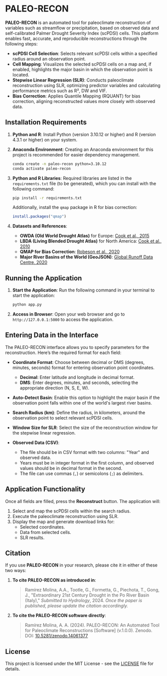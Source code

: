 # PALEO-RECON

**PALEO-RECON** is an automated tool for paleoclimate reconstruction of variables such as streamflow or precipitation, based on observed data and self-calibrated Palmer Drought Severity Index (scPDSI) cells. This platform enables fast, accurate, and reproducible reconstructions through the following steps:

- **scPDSI Cell Selection**: Selects relevant scPDSI cells within a specified radius around an observation point.
- **Cell Mapping**: Visualizes the selected scPDSI cells on a map and, if enabled, highlights the major basin in which the observation point is located.
- **Stepwise Linear Regression (SLR)**: Conducts paleoclimate reconstruction using SLR, optimizing predictor variables and calculating performance metrics such as R², DW and VIF.
- **Bias Correction**: Applies Quantile Mapping (RQUANT) for bias correction, aligning reconstructed values more closely with observed data.

## Installation Requirements

1. **Python and R**: Install Python (version 3.10.12 or higher) and R (version 4.3.1 or higher) on your system.
2. **Anaconda Environment**: Creating an Anaconda environment for this project is recommended for easier dependency management.

   ```bash
   conda create -n paleo-recon python=3.10.12
   conda activate paleo-recon
   ```

3. **Python and R Libraries**: Required libraries are listed in the `requirements.txt` file (to be generated), which you can install with the following command:

   ```bash
   pip install -r requirements.txt
   ```

   Additionally, install the `qmap` package in R for bias correction:

   ```R
   install.packages("qmap")
   ```

4. **Datasets and References**:
   - **OWDA (Old World Drought Atlas)** for Europe: [Cook et al., 2015](https://www.science.org/doi/abs/10.1126/sciadv.1500561)
   - **LBDA (Living Blended Drought Atlas)** for North America: [Cook et al., 2010](https://onlinelibrary.wiley.com/doi/abs/10.1002/jqs.1303)
   - **QMAP for Bias Correction**: [Robeson et al., 2020](https://agupubs.onlinelibrary.wiley.com/doi/abs/10.1029/2019GL086689)
   - **Major River Basins of the World (GeoJSON)**: [Global Runoff Data Centre, 2020](https://mrb.grdc.bafg.de/)

## Running the Application

1. **Start the Application**: Run the following command in your terminal to start the application:

   ```bash
   python app.py
   ```

2. **Access in Browser**: Open your web browser and go to `http://127.0.0.1:5000` to access the application.

## Entering Data in the Interface

The PALEO-RECON interface allows you to specify parameters for the reconstruction. Here’s the required format for each field:

- **Coordinate Format**: Choose between decimal or DMS (degrees, minutes, seconds) format for entering observation point coordinates.
  - **Decimal**: Enter latitude and longitude in decimal format.
  - **DMS**: Enter degrees, minutes, and seconds, selecting the appropriate direction (N, S, E, W).

- **Auto-Detect Basin**: Enable this option to highlight the major basin if the observation point falls within one of the world's largest river basins.

- **Search Radius (km)**: Define the radius, in kilometers, around the observation point to select relevant scPDSI cells.

- **Window Size for SLR**: Select the size of the reconstruction window for the stepwise linear regression.

- **Observed Data (CSV)**:
  - The file should be in CSV format with two columns: "Year" and observed data.
  - Years must be in integer format in the first column, and observed values should be in decimal format in the second.
  - The file can use commas (`,`) or semicolons (`;`) as delimiters.

## Application Functionality

Once all fields are filled, press the **Reconstruct** button. The application will:

1. Select and map the scPDSI cells within the search radius.
2. Execute the paleoclimate reconstruction using SLR.
3. Display the map and generate download links for:
   - Selected coordinates.
   - Data from selected cells.
   - SLR results.

## Citation

If you use **PALEO-RECON** in your research, please cite it in either of these two ways:

1. **To cite PALEO-RECON as introduced in**:
   > Ramírez Molina, A.A., Tootle, G., Formetta, G., Piechota, T., Gong, J., "Extraordinary 21st Century Drought in the Po River Basin (Italy)," *Submitted to Hydrology*, 2024.
   *Once the paper is published, please update the citation accordingly.*

2. **To cite the PALEO-RECON software directly**:
    > Ramírez Molina, A. A. (2024). PALEO-RECON: An Automated Tool for Paleoclimate Reconstructions [Software] (v.1.0.0). Zenodo. DOI: [10.5281/zenodo.14061377](https://doi.org/10.5281/zenodo.14061377)

## License

This project is licensed under the MIT License - see the [LICENSE](LICENSE) file for details.
